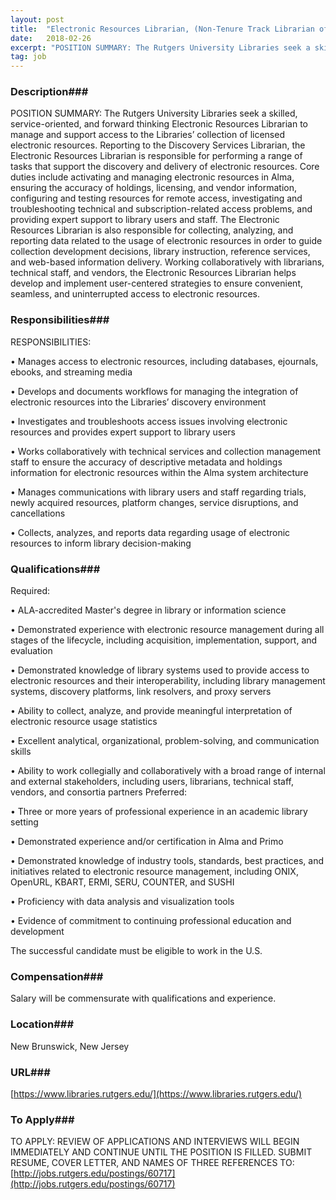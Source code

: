 ```yaml
---
layout: post
title:  "Electronic Resources Librarian, (Non-Tenure Track Librarian of Practice IV), Shared User Services - Shared User Services, Rutgers Univerisity Libraries"
date:   2018-02-26
excerpt: "POSITION SUMMARY: The Rutgers University Libraries seek a skilled, service-oriented, and forward thinking Electronic Resources Librarian to manage and support access to the Libraries’ collection of licensed electronic resources. Reporting to the Discovery Services Librarian, the Electronic Resources Librarian is responsible for performing a range of tasks that support the..."
tag: job
---
```


### Description###

POSITION SUMMARY:  The Rutgers University Libraries seek a skilled, service-oriented, and forward thinking Electronic Resources Librarian to manage and support access to the Libraries’ collection of licensed electronic resources. Reporting to the Discovery Services Librarian, the Electronic Resources Librarian is responsible for performing a range of tasks that support the discovery and delivery of electronic resources. Core duties include activating and managing electronic resources in Alma, ensuring the accuracy of holdings, licensing, and vendor information, configuring and testing resources for remote access, investigating and troubleshooting technical and subscription-related access problems, and providing expert support to library users and staff. The Electronic Resources Librarian is also responsible for collecting, analyzing, and reporting data related to the usage of electronic resources in order to guide collection development decisions, library instruction, reference services, and web-based information delivery. Working collaboratively with librarians, technical staff, and vendors, the Electronic Resources Librarian helps develop and implement user-centered strategies to ensure convenient, seamless, and uninterrupted access to electronic resources.    





### Responsibilities###

RESPONSIBILITIES: 

• 	Manages access to electronic resources, including databases, ejournals, ebooks, and streaming media

• 	Develops and documents workflows for managing the integration of electronic resources into the Libraries’ discovery environment 

• 	Investigates and troubleshoots access issues involving electronic resources and provides expert support to library users

• 	Works collaboratively with technical services and collection management staff to ensure the accuracy of descriptive metadata and holdings information for electronic resources within the Alma system architecture

• 	Manages communications with library users and staff regarding trials, newly acquired resources, platform changes, service disruptions, and cancellations

• 	Collects, analyzes, and reports data regarding usage of electronic resources to inform library decision-making 



### Qualifications###

Required: 

• 	ALA-accredited Master's degree in library or information science

• 	Demonstrated experience with electronic resource management during all stages of the lifecycle, including acquisition, implementation, support, and evaluation

• 	Demonstrated knowledge of library systems used to provide access to electronic resources and their interoperability, including library management systems, discovery platforms, link resolvers, and proxy servers 

• 	Ability to collect, analyze, and provide meaningful interpretation of electronic resource usage statistics 

• 	Excellent analytical, organizational, problem-solving, and communication skills 

• 	Ability to work collegially and collaboratively with a broad range of internal and external stakeholders, including users, librarians, technical staff, vendors, and consortia partners
Preferred: 

• 	Three or more years of professional experience in an academic library setting

• 	Demonstrated experience and/or certification in Alma and Primo

• 	Demonstrated knowledge of industry tools, standards, best practices, and initiatives related to electronic resource management, including ONIX, OpenURL, KBART, ERMI, SERU, COUNTER, and SUSHI

• 	Proficiency with data analysis and visualization tools  

• 	Evidence of commitment to continuing professional education and development 

The successful candidate must be eligible to work in the U.S.



### Compensation###

Salary will be commensurate with qualifications and experience. 


### Location###

New Brunswick, New Jersey


### URL###

[https://www.libraries.rutgers.edu/](https://www.libraries.rutgers.edu/)

### To Apply###

TO APPLY:  REVIEW OF APPLICATIONS AND INTERVIEWS WILL BEGIN IMMEDIATELY AND CONTINUE UNTIL THE POSITION IS FILLED. SUBMIT RESUME, COVER LETTER, AND NAMES OF THREE REFERENCES TO:   [http://jobs.rutgers.edu/postings/60717](http://jobs.rutgers.edu/postings/60717)





